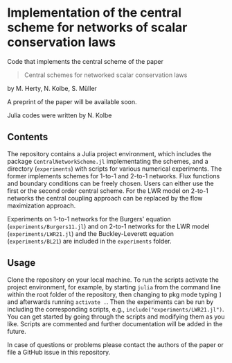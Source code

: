 # Implementation of the central scheme for networks of scalar conservation laws
Code that implements the central scheme of the paper
> Central schemes for networked scalar conservation laws

by M. Herty, N. Kolbe, S. Müller

A preprint of the paper will be available soon.

Julia codes were written by N. Kolbe

## Contents
The repository contains a Julia project environment, which includes the package `CentralNetworkScheme.jl` implementating the schemes, and a directory (`experiments`) with scripts for various numerical experiments. The former implements schemes for 1-to-1 and 2-to-1 networks. Flux functions and boundary conditions can be freely chosen. Users can either use the first or the second order central scheme. For the LWR model on 2-to-1 networks the central coupling approach can be replaced by the flow maximization approach. 

Experiments on 1-to-1 networks for the Burgers' equation (`experiments/Burgers11.jl`) and on 2-to-1 networks for the LWR model (`experiments/LWR21.jl`) and the Buckley-Leverett equation (`experiments/BL21`) are included in the `experiments` folder.

## Usage 
Clone the repository on your local machine. To run the scripts activate the project environment, for example, by starting `julia` from the command line within the root folder of the repository, then changing to pkg mode typing `]` and afterwards running `activate .`. Then the experiments can be run by including the corresponding scripts, e.g., `include("experiments/LWR21.jl")`.  You can get started by going through the scripts and modifying them as you like. Scripts are commented and further documentation  will be added in the future. 

In case of questions or problems please contact the authors of the paper or file a GitHub issue in this repository.
